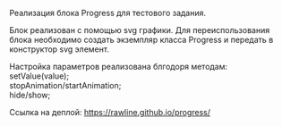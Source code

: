 Реализация блока Progress для тестового задания.

Блок реализован с помощью svg графики. Для переиспользования блока необходимо создать экземпляр класса Progress и передать в конструктор svg элемент. 

Настройка параметров реализована блгодоря методам:<br>
setValue(value);<br>
stopAnimation/startAnimation;<br>
hide/show;

Ссылка на деплой: <a href="https://rawline.github.io/progress/">https://rawline.github.io/progress/<a>

